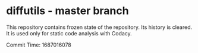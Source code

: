# diffutils - master branch

This repository contains frozen state of the repository.
Its history is cleared. It is used only for static code
analysis with Codacy.

Commit Time: 1687016078